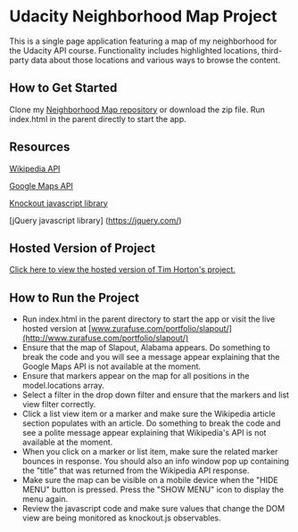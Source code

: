 # Udacity Neighborhood Map Project

This is a single page application featuring a map of my neighborhood for the Udacity API course. Functionality includes highlighted locations, third-party data about those locations and various ways to browse the content.

## How to Get Started

Clone my [Neighborhood Map repository](https://github.com/zurafuse/Udacity-Neighborhood-Map) or download the zip file. Run index.html in the parent directly to start the app.

## Resources

[Wikipedia API](https://www.mediawiki.org/wiki/API:Main_page) 

[Google Maps API](https://developers.google.com/maps/)

[Knockout javascript library](http://knockoutjs.com/)

[jQuery javascript library] (https://jquery.com/)

## Hosted Version of Project

[Click here to view the hosted version of Tim Horton's project.](http://www.zurafuse.com/portfolio/slapout/)

## How to Run the Project

* Run index.html in the parent directory to start the app or visit the live hosted version at [www.zurafuse.com/portfolio/slapout/](http://www.zurafuse.com/portfolio/slapout/)
* Ensure that the map of Slapout, Alabama appears. Do something to break the code and you will see a message appear explaining that the Google Maps API is not available at the moment.
* Ensure that markers appear on the map for all positions in the model.locations array.
* Select a filter in the drop down filter and ensure that the markers and list view filter correctly.
* Click a list view item or a marker and make sure the Wikipedia article section populates with an article. Do something to break the code and see a polite message appear explaining that Wikipedia's API is not available at the moment.
* When you click on a marker or list item, make sure the related marker bounces in response. You should also an info window pop up containing the "title" that was returned from the Wikipedia API response.
* Make sure the map can be visible on a mobile device when the "HIDE MENU" button is pressed. Press the "SHOW MENU" icon to display the menu again.
* Review the javascript code and make sure values that change the DOM view are being monitored as knockout.js observables.
